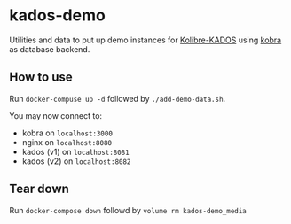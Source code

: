 # kados-demo

Utilities and data to put up demo instances for [Kolibre-KADOS](https://github.com/kolibre/Kolibre-KADOS) using [kobra](https://github.com/kolibre/kobra) as database backend.

## How to use

Run `docker-compuse up -d` followed by `./add-demo-data.sh`.

You may now connect to:

- kobra on `localhost:3000`
- nginx on `localhost:8080`
- kados (v1) on `localhost:8081`
- kados (v2) on `localhost:8082`

## Tear down

Run `docker-compose down` followd by `volume rm kados-demo_media`
